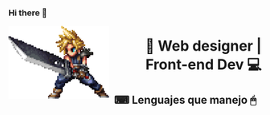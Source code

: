 ### Hi there 👋

<img align="left" src="./cloud-cloud-strife.gif" alt="ff7"> 
<h1 align="right">🐰 Web designer | Front-end Dev 💻</h1>
<h2 align="center">⌨ Lenguajes que manejo 🖱</h2>
<!--
**blackrabbittt/blackrabbittt** is a ✨ _special_ ✨ repository because its `README.md` (this file) appears on your GitHub profile.

Here are some ideas to get you started:

- 🔭 I’m currently working on ...

- 🌱 I’m currently learning ...
- 👯 I’m looking to collaborate on ...
- 🤔 I’m looking for help with ...
- 💬 Ask me about ...
- 📫 How to reach me: ...
- 😄 Pronouns: ...
- ⚡ Fun fact: ...
  -->

